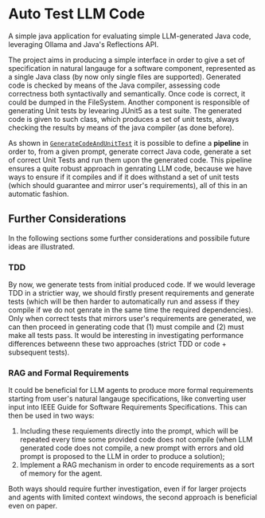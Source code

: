 # Auto Test LLM Code

A simple java application for evaluating simple LLM-generated Java code, leveraging Ollama and Java's Reflections API.

The project aims in producing a simple interface in order to give a set of specification in natural langauge for a software component, represented
as a single Java class (by now only single files are supported). Generated code is checked by means of the Java compiler, assessing
code correctness both syntactivally and semantically. Once code is correct, it could be dumped in the FileSystem.
Another component is responsible of generating Unit tests by levearing JUnit5 as a test suite. The generated code is given to
such class, which produces a set of unit tests, always checking the results by means of the java compiler (as done before).

As shown in [`GenerateCodeAndUnitTest`](https://github.com/S-furi/auto-test-llm-code/blob/main/app/src/test/java/it/unibo/asmd/integration/GenerateCodeAndUnitTest.java) it is possible to define a **pipeline** in order to, from a given prompt, generate correct Java code,
generate a set of correct Unit Tests and run them upon the generated code.
This pipeline ensures a quite robust approach in genrating LLM code, because we have ways to ensure if it compiles and if it does withstand
a set of unit tests (which should guarantee and mirror user's requirements), all of this in an automatic fashion.

## Further Considerations

In the following sections some further considerations and possibile future ideas are illustrated.

### TDD
By now, we generate tests from initial produced code. If we would leverage TDD in a strictier way, we should firstly present requirements
and generate tests (which will be then harder to automatically run and assess if they compile if we do not genrate in the same time the
required dependencies). Only when correct tests that mirrors user's requirements are generated, we can then proceed in generating code
that (1) must compile and (2) must make all tests pass.
It would be interesting in investigating performance differences betweenn these two approaches (strict TDD or code + subsequent tests).

### RAG and Formal Requirements
It could be beneficial for LLM agents to produce more formal requirements starting from user's natural langauge specifications,
like converting user input into IEEE Guide for Software Requirements Specifications. This can then be used in two ways:

1. Including these requiements directly into the prompt, which will be repeated every time some provided code does not compile (when LLM generated code does not compile, a new prompt with errors and old prompt is proposed to the LLM in order to produce a solution);
2. Implement a RAG mechanism in order to encode requirements as a sort of memory for the agent.

Both ways should require further investigation, even if for larger projects and agents with limited context windows, the second
approach is beneficial even on paper.
